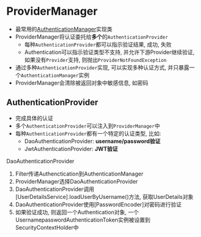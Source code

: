 # ProviderManager

- 最常用的[AuthenticationManager](springsecurity-authenticationmanager-interface.md)实现类
- ProviderManager将认证委托给**多个**的`AuthenticationProvider`
  - 每种`AuthenticationProvider`都可以指示验证结果, 成功, 失败
  - Authentication可以指示验证类型不支持, 并允许下游Provider继续验证, 如果没有`Provider`支持, 则抛出`ProviderNotFoundException`
- 通过多种`AuthenticationProvider`实现, 可以实现多种认证方式, 并只暴露一个`AuthenticationManager`实例
- ProviderManager会清除被返回对象中敏感信息, 如密码

## AuthenticationProvider

- 完成具体的认证
- 多个`AuthenticationProvider`可以注入到`ProviderManager`中
- 每种`AuthenticationProvider`都有一个特定的认证类型, 比如:
  - DaoAuthenticationProvider: **username/password验证**
  - JwtAuthenticationProvider: **JWT验证**

DaoAuthenticationProvider

1. Filter传递Authenctication到AuthenticationManager
2. ProviderManager选择DaoAuthenticationProvider
3. DaoAuthenticationProvider调用[UserDetailsService].loadUserByUsername()方法, 获取UserDetails对象
4. DaoAuthenticationProvider使用[PasswordEncoder]对密码进行验证
5. 如果验证成功, 则返回一个Authentication对象, 一个UsernamepasswordAuthenticationToken实例被设置到SecurityContextHolder中

